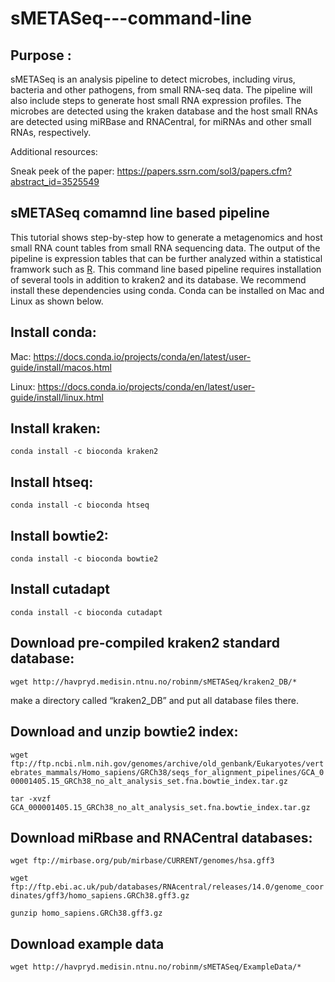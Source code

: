 # sMETASeq---command-line

## Purpose :

sMETASeq is an analysis pipeline to detect microbes, including virus, bacteria and other pathogens, from small RNA-seq data. The pipeline will also include steps to generate host small RNA expression profiles. The microbes are detected using the kraken database and the host small RNAs are detected using miRBase and RNACentral, for miRNAs and other small RNAs, respectively. 

Additional resources:

Sneak peek of the paper: https://papers.ssrn.com/sol3/papers.cfm?abstract_id=3525549

##  sMETASeq comamnd line based pipeline 

This tutorial shows step-by-step how to generate a metagenomics and host small RNA count tables from small RNA sequencing data. The output of the pipeline is expression tables that can be further analyzed within a statistical framwork such as [R](https://www.r-project.org/). This command line based pipeline requires installation of several tools in addition to kraken2 and its database. We recommend install these dependencies using conda. Conda can be installed on Mac and Linux as shown below. 


## Install conda: 

Mac:
https://docs.conda.io/projects/conda/en/latest/user-guide/install/macos.html

Linux:
https://docs.conda.io/projects/conda/en/latest/user-guide/install/linux.html

## Install kraken:

`conda install -c bioconda kraken2`

## Install htseq:

`conda install -c bioconda htseq`

## Install bowtie2:

`conda install -c bioconda bowtie2`

## Install cutadapt

`conda install -c bioconda cutadapt`


## Download pre-compiled kraken2 standard database:

`wget http://havpryd.medisin.ntnu.no/robinm/sMETASeq/kraken2_DB/*`

make a directory called “kraken2_DB” and put all database files there.

## Download and unzip bowtie2 index:

`wget ftp://ftp.ncbi.nlm.nih.gov/genomes/archive/old_genbank/Eukaryotes/vertebrates_mammals/Homo_sapiens/GRCh38/seqs_for_alignment_pipelines/GCA_000001405.15_GRCh38_no_alt_analysis_set.fna.bowtie_index.tar.gz`

`tar -xvzf GCA_000001405.15_GRCh38_no_alt_analysis_set.fna.bowtie_index.tar.gz`

## Download miRbase and RNACentral databases: 

`wget ftp://mirbase.org/pub/mirbase/CURRENT/genomes/hsa.gff3`

`wget ftp://ftp.ebi.ac.uk/pub/databases/RNAcentral/releases/14.0/genome_coordinates/gff3/homo_sapiens.GRCh38.gff3.gz`

`gunzip homo_sapiens.GRCh38.gff3.gz`


## Download example data 

`wget http://havpryd.medisin.ntnu.no/robinm/sMETASeq/ExampleData/*`
